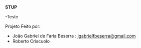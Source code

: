 **STUP**

-Teste

Projeto Feito por:
- João Gabriel de Faria Beserra : jgabrielfbeserra@gmail.com
- Roberto Criscuolo


